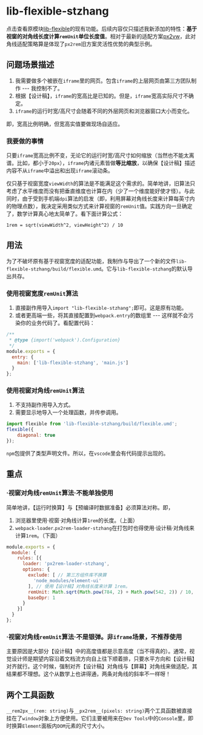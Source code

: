 # lib-flexible-stzhang

点击查看原模块[lib-flexible](https://github.com/amfe/lib-flexible)的现有功能。后续内容仅只描述我新添加的特性：**基于视窗的对角线长度计算`remUnit`单位长度值**。相对于最新的适配方案[px2vw](https://www.w3cplus.com/css/vw-for-layout.html)，此对角线适配策略算是体现了`px2rem`旧方案灵活性优势的典型示例。

## 问题场景描述

1. 我需要做多个被嵌在`iframe`里的网页。包含`iframe`的上层网页由第三方团队制作 --- 我控制不了。
2. 根据【设计稿】，`iframe`的宽高比是已知的。但是，`iframe`宽高实际尺寸不确定。
3. `iframe`的运行时宽/高尺寸会随着不同的外层网页和浏览器窗口大小而变化。

即，宽高比例明确，但宽高实值要做现场自适应。

### 我要做的事情

只要`iframe`宽高比例不变，无论它的运行时宽/高尺寸如何缩放（当然也不能太离谱。比如，都小于`20px`），`iframe`内诸元素皆做**等比缩放**，以确保【设计稿】描述内容不从`iframe`中溢出和出现`iframe`滚动条。

仅只基于视窗宽度`viewWidth`的算法是不能满足这个需求的。简单地讲，旧算法只考虑了水平维度而没有把垂直维度也计算在内（少了一个维度能好使才怪）。与此同时，由于受到手机端`dpi`算法的启发（即，利用屏幕对角线长度来计算每英寸内的物理点数），我决定采用类似方式来计算视窗的`remUnit`值。实践方向一旦确定了，数学计算真心地太简单了。看下面计算公式：

  `1rem = sqrt(viewWidth^2, viewHeight^2) / 10`

## 用法

为了不破坏原有基于视窗宽度的适配功能，我制作与导出了一个新的文件`lib-flexible-stzhang/build/flexible.umd`。它与`lib-flexible-stzhang`的默认导出共存。

### 使用视窗宽度`remUnit`算法

1. 直接副作用导入`import "lib-flexible-stzhang";`即可。这是原有功能。
2. 或者更高端一些，将其直接配置到`webpack.entry`的数组里 --- 这样就不会污染你的业务代码了。看配置代码：

```javascript
/**
 * @type {import('webpack').Configuration}
 */
module.exports = {
  entry: {
    main: ['lib-flexible-stzhang', 'main.js']
  }
};
```

### 使用视窗对角线`remUnit`算法

1. 不支持副作用导入方式。
2. 需要显示地导入一个处理函数，并传参调用。

```javascript
import flexible from 'lib-flexible-stzhang/build/flexible.umd';
flexible({
    diagonal: true
});
```

`npm`包提供了类型声明文件。所以，在`vscode`里会有代码提示出现的。

## 重点

### ·视窗对角线`remUnit`算法·不能单独使用

简单地讲，【运行时换算】与【预编译时数据准备】必须算法对称。即，

1. 浏览器里使用·视窗·对角线计算`1rem`的长度。（上面）
2. `webpack-loader`.`px2rem-loader-stzhang`在打包时也得使用·设计稿·对角线来计算`1rem`。（下面）

```javascript
module.exports = {
  module: {
    rules: [{
      loader: 'px2rem-loader-stzhang',
      options: {
        exclude: [ // 第三方组件库不换算
          'node_modules/element-ui'
        ], // 使用【设计稿】对角线长度来计算 1rem。
        remUnit: Math.sqrt(Math.pow(784, 2) + Math.pow(542, 2)) / 10,
        baseDpr: 1
      }
    }]
  }
};
```

### ·视窗对角线`remUnit`算法·不是银弹。非`iframe`场景，不推荐使用

主要原因是大部分【设计稿】中的高度值都是示意高度（当不得真的）。通常，视觉设计师是期望内容沿着文档流方向自上往下顺着排，只要水平方向和【设计稿】对齐就行。这个时候，强制对齐【设计稿】对角线与【屏幕】对角线来做适配，其结果都不理想。这个从数学上也讲得通，两条对角线的斜率不一样呀！

## 两个工具函数

`__rem2px__(rem: string)`与`__px2rem__(pixels: string)`两个工具函数被直接挂在了`window`对象上方便使用。它们主要被用来在`Dev Tools`中的`Console`里，即时换算`Element`面板内`DOM`元素的尺寸大小。
